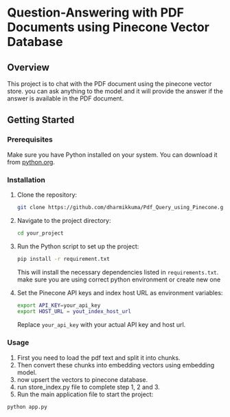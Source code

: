 # Question-Answering with PDF Documents using Pinecone Vector Database

## Overview

This project is to chat with the PDF document using the pinecone vector store. you can ask anything to the model and it will provide the answer if the answer is available in the PDF document.


## Getting Started

### Prerequisites

Make sure you have Python installed on your system. You can download it from [python.org](https://www.python.org/).

### Installation

1. Clone the repository:

    ```bash
    git clone https://github.com/dharmikkuma/Pdf_Query_using_Pinecone.git
    ```

2. Navigate to the project directory:

    ```bash
    cd your_project
    ```

3. Run the Python script to set up the project:

    ```bash
    pip install -r requirement.txt
    ```

    This will install the necessary dependencies listed in `requirements.txt`. make sure you are using correct python environment or create new one

4. Set the Pinecone API keys and index host URL as environment variables:

    ```bash
    export API_KEY=your_api_key
    export HOST_URL = yout_index_host_url
    ```

    Replace `your_api_key` with your actual API key and host url.

### Usage
1. First you need to load the pdf text and split it into chunks.
2. Then convert these chunks into embedding vectors using embedding model.
3. now upsert the vectors to pinecone database.
4. run store_index.py file to complete step 1, 2 and 3. 
5. Run the main application file to start the project:

```bash
python app.py
